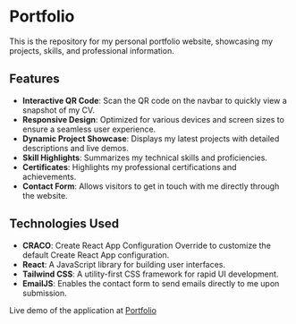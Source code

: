 # Portfolio

This is the repository for my personal portfolio website, showcasing my projects, skills, and professional information.

## Features

- **Interactive QR Code**: Scan the QR code on the navbar to quickly view a snapshot of my CV.
- **Responsive Design**: Optimized for various devices and screen sizes to ensure a seamless user experience.
- **Dynamic Project Showcase**: Displays my latest projects with detailed descriptions and live demos.
- **Skill Highlights**: Summarizes my technical skills and proficiencies.
- **Certificates**: Highlights my professional certifications and achievements.
- **Contact Form**: Allows visitors to get in touch with me directly through the website.

## Technologies Used

- **CRACO**: Create React App Configuration Override to customize the default Create React App configuration.
- **React**: A JavaScript library for building user interfaces.
- **Tailwind CSS**: A utility-first CSS framework for rapid UI development.
- **EmailJS**: Enables the contact form to send emails directly to me upon submission.

Live demo of the application at [Portfolio](https://react-portfolio-raulanthropos.vercel.app/)
